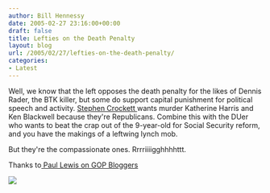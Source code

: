 ```yaml
---
author: Bill Hennessy
date: 2005-02-27 23:16:00+00:00
draft: false
title: Lefties on the Death Penalty
layout: blog
url: /2005/02/27/lefties-on-the-death-penalty/
categories:
- Latest
---
```


Well, we know that the left opposes the death penalty for the likes of Dennis Rader, the BTK killer, but some do support capital punishment for political speech and activity. [Stephen Crockett ](https://magic-city-news.com/article_3206.shtml)wants murder Katherine Harris and Ken Blackwell because they're Republicans. Combine this with the DUer who wants to beat the crap out of the 9-year-old for Social Security reform, and you have the makings of a leftwing lynch mob.




But they're the compassionate ones. Rrrriiiigghhhhttt.




Thanks to[ Paul Lewis on GOP Bloggers](https://www.gopbloggers.org/mt/archives/000485.html)

![](https://blog.billhennessy.com/aggbug.aspx?PostID=1252)

